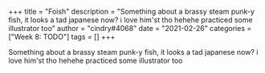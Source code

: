 +++
title = "Foish"
description = "Something about a brassy steam punk-y fish, it looks a tad japanese now? i love him'st tho hehehe practiced some illustrator too"
author = "cindry#4068"
date = "2021-02-26"
categories = ["Week 8: TODO"]
tags = []
+++

Something about a brassy steam punk-y fish, it looks a tad japanese now? i love him'st tho hehehe practiced some illustrator too

